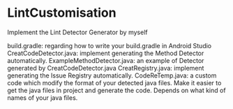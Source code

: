# LintCustomisation
Implement the Lint Detector Generator by myself

build.gradle: regarding how to write your build.gradle in Android Studio
CreatCodeDetector.java: implement generating the Method Detector automatically.
ExampleMethodDetector.java: an example of Detector generated by CreatCodeDetector.java
CreatRegistry.java: implement generating the Issue Registry automatically.
CodeReTemp.java: a custom code which modify the format of your detected java files. Make it easier to get the java files in project and generate the code. Depends on what kind of names of your java files.

